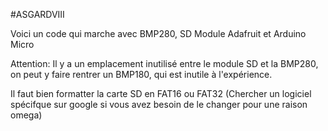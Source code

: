 #ASGARDVIII

Voici un code qui marche avec BMP280, SD Module Adafruit et Arduino Micro

Attention: Il y a un emplacement inutilisé entre le module SD et la BMP280, on peut y faire rentrer un BMP180, qui est inutile à l'expérience.

Il faut bien formatter la carte SD en FAT16 ou FAT32 (Chercher un logiciel spécifque sur google si vous avez besoin de le changer pour une raison omega)


